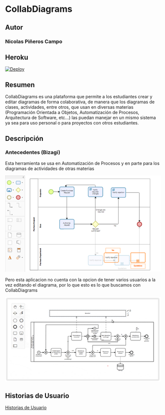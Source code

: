 # CollabDiagrams

## Autor
### Nicolas Piñeros Campo

## Heroku

[![Deploy](https://www.herokucdn.com/deploy/button.svg)](https://shielded-springs-57727.herokuapp.com/)

## Resumen

CollabDiagrams es una plataforma que permite a los estudiantes crear y editar diagramas de forma colaborativa, de manera que los diagramas de clases, actividades, entre otros, que usan en diversas materias (Programación Orientada a Objetos, Automatización de Procesos, Arquitectura de Software, etc...) las puedan manejar en un mismo sistema ya sea para uso personal o para proyectos con otros estudiantes. 

## Descripción

### Antecedentes (Bizagi)

Esta herramienta se usa en Automatización de Procesos y en parte para los diagramas de actividades de otras materias

![](ejemploBizagi.png)

Pero esta aplicacion no cuenta con la opcion de tener varios usuarios a la vez editando el diagrama, por lo que esto es lo que buscamos con CollabDiagrams

![](ejemplo.png)

## Historias de Usuario

[Historias de Usuario](https://tree.taiga.io/project/nicolaspineros-collabdiagrams/backlog)
